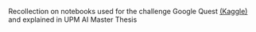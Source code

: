 Recollection on notebooks used for the challenge Google Quest [(Kaggle)](https://www.kaggle.com/c/google-quest-challenge) and explained in UPM AI Master Thesis
